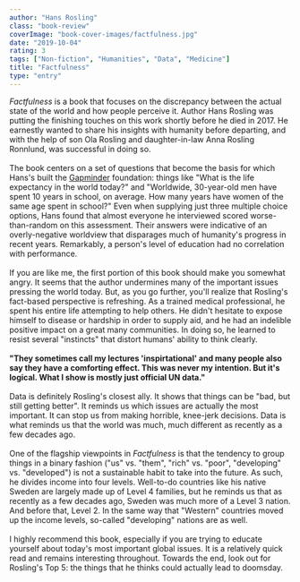 ```yaml
---
author: "Hans Rosling"
class: "book-review"
coverImage: "book-cover-images/factfulness.jpg"
date: "2019-10-04"
rating: 3
tags: ["Non-fiction", "Humanities", "Data", "Medicine"]
title: "Factfulness"
type: "entry"
---
```


<em>Factfulness</em> is a book that focuses on the discrepancy between the actual state of the world and how people perceive it. Author Hans Rosling was putting the finishing touches on this work shortly before he died in 2017. He earnestly wanted to share his insights with humanity before departing, and with the help of son Ola Rosling and daughter-in-law Anna Rosling Ronnlund, was successful in doing so.
<br />
<br />
The book centers on a set of questions that become the basis for which Hans's built the <a href="https://www.gapminder.org/">Gapminder</a> foundation: things like "What is the life expectancy in the world today?" and "Worldwide, 30-year-old men have spent 10 years in school, on average. How many years have women of the same age spent in school?" Even when supplying just three multiple choice options, Hans found that almost everyone he interviewed scored worse-than-random on this assessment. Their answers were indicative of an overly-negative worldview that disparages much of humanity's progress in recent years. Remarkably, a person's level of education had no correlation with performance.
<br />
<br />
If you are like me, the first portion of this book should make you somewhat angry. It seems that the author undermines many of the important issues pressing the world today. But, as you go further, you'll realize that Rosling's fact-based perspective is refreshing. As a trained medical professional, he spent his entire life attempting to help others. He didn't hesitate to expose himself to disease or hardship in order to supply aid, and he had an indelible positive impact on a great many communities. In doing so, he learned to resist several "instincts" that distort humans' ability to think clearly.
<br />
<br />
<b>"They sometimes call my lectures 'inspirtational' and many people also say they have a comforting effect. This was never my intention. But it's logical. What I show is mostly just official UN data."</b>
<br />
<br />
Data is definitely Rosling's closest ally. It shows that things can be "bad, but still getting better". It reminds us which issues are actually the most important. It can stop us from making horrible, knee-jerk decisions. Data is what reminds us that the world was much, much different as recently as a few decades ago.
<br />
<br />
One of the flagship viewpoints in <em>Factfulness</em> is that the tendency to group things in a binary fashion ("us" vs. "them", "rich" vs. "poor", "developing" vs. "developed") is not a sustainable habit to take into the future. As such, he divides income into four levels. Well-to-do countries like his native Sweden are largely made up of Level 4 families, but he reminds us that as recently as a few decades ago, Sweden was much more of a Level 3 nation. And before that, Level 2. In the same way that "Western" countries moved up the income levels, so-called "developing" nations are as well.
<br />
<br />
I highly recommend this book, especially if you are trying to educate yourself about today's most important global issues. It is a relatively quick read and remains interesting throughout. Towards the end, look out for Rosling's Top 5: the things that he thinks could actually lead to doomsday.
